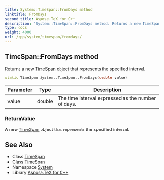 ```yaml
---
title: System::TimeSpan::FromDays method
linktitle: FromDays
second_title: Aspose.TeX for C++
description: 'System::TimeSpan::FromDays method. Returns a new TimeSpan object that represents the specified interval in C++.'
type: docs
weight: 4000
url: /cpp/system/timespan/fromdays/
---
```

## TimeSpan::FromDays method


Returns a new [TimeSpan](../) object that represents the specified interval.

```cpp
static TimeSpan System::TimeSpan::FromDays(double value)
```


| Parameter | Type | Description |
| --- | --- | --- |
| value | double | The time interval expressed as the number of days. |

### ReturnValue

A new [TimeSpan](../) object that represents the specified interval.

## See Also

* Class [TimeSpan](../)
* Class [TimeSpan](../)
* Namespace [System](../../)
* Library [Aspose.TeX for C++](../../../)
